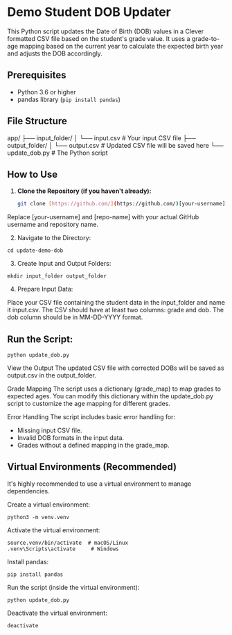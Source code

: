 # Demo Student DOB Updater

This Python script updates the Date of Birth (DOB) values in a Clever formatted CSV file based on the student's grade value. It uses a grade-to-age mapping based on the current year to calculate the expected birth year and adjusts the DOB accordingly.

## Prerequisites

* Python 3.6 or higher
* pandas library (`pip install pandas`)

## File Structure

app/
├── input_folder/
│   └── input.csv      # Your input CSV file
├── output_folder/
│   └── output.csv     # Updated CSV file will be saved here
└── update_dob.py    # The Python script

## How to Use

1. **Clone the Repository (if you haven't already):**
   ```bash
   git clone [https://github.com/](https://github.com/)[your-username]/[repo-name].git
Replace [your-username] and [repo-name] with your actual GitHub username and repository name.

2. Navigate to the Directory:

```
cd update-demo-dob
```

3. Create Input and Output Folders:

```
mkdir input_folder output_folder
```

4. Prepare Input Data:

Place your CSV file containing the student data in the input_folder and name it input.csv. The CSV should have at least two columns: grade and dob. The dob column should be in MM-DD-YYYY format.

## Run the Script:

```
python update_dob.py
```

View the Output
The updated CSV file with corrected DOBs will be saved as output.csv in the output_folder.

Grade Mapping
The script uses a dictionary (grade_map) to map grades to expected ages.  You can modify this dictionary within the update_dob.py script to customize the age mapping for different grades.

Error Handling
The script includes basic error handling for:

- Missing input CSV file.
- Invalid DOB formats in the input data.
- Grades without a defined mapping in the grade_map.


## Virtual Environments (Recommended)

It's highly recommended to use a virtual environment to manage dependencies.

Create a virtual environment:

```
python3 -m venv.venv
```

Activate the virtual environment:
```
source.venv/bin/activate  # macOS/Linux
.venv\Scripts\activate     # Windows
```

Install pandas:

```
pip install pandas
```

Run the script (inside the virtual environment):

```
python update_dob.py
```

Deactivate the virtual environment:

```
deactivate
```
